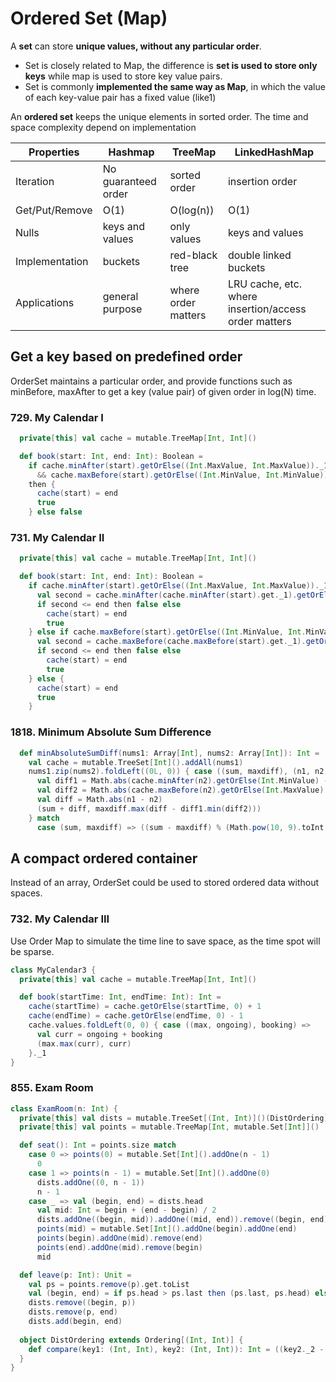 # Ordered Set (Map)

A **set** can store **unique values, without any particular order**.

* Set is closely related to Map, the difference is **set is used to store only keys** while map is used to store key value pairs.
* Set is commonly **implemented the same way as Map**, in which the value of each key-value pair has a fixed value (like1)

An **ordered set** keeps the unique elements in sorted order. The time and space complexity depend on implementation

| Properties     | Hashmap             | TreeMap             | LinkedHashMap  |
|----------------|---------------------|---------------------|----------------|
| Iteration      | No guaranteed order | sorted order        | insertion order |
| Get/Put/Remove | O(1)                | O(log(n))           | O(1)           |
| Nulls          | keys and values     | only values         | keys and values |
| Implementation | buckets             | red-black tree      | double linked buckets |
| Applications   | general purpose     | where order matters | LRU cache, etc. where insertion/access order matters |


## Get a key based on predefined order
OrderSet maintains a particular order, and provide functions such as minBefore, maxAfter to get a key (value pair) of given order in log(N) time.

### 729. My Calendar I
```scala
  private[this] val cache = mutable.TreeMap[Int, Int]()

  def book(start: Int, end: Int): Boolean =
    if cache.minAfter(start).getOrElse((Int.MaxValue, Int.MaxValue))._1 > end
      && cache.maxBefore(start).getOrElse((Int.MinValue, Int.MinValue))._2 < start
    then {
      cache(start) = end
      true
    } else false
```

### 731. My Calendar II
```scala
  private[this] val cache = mutable.TreeMap[Int, Int]()

  def book(start: Int, end: Int): Boolean =
    if cache.minAfter(start).getOrElse((Int.MaxValue, Int.MaxValue))._1 <= end then {
      val second = cache.minAfter(cache.minAfter(start).get._1).getOrElse((Int.MaxValue, Int.MaxValue))._1
      if second <= end then false else
        cache(start) = end
        true
    } else if cache.maxBefore(start).getOrElse((Int.MinValue, Int.MinValue))._2 >= start then {
      val second = cache.maxBefore(cache.maxBefore(start).get._1).getOrElse(Int.MaxValue, Int.MaxValue)._2
      if second <= end then false else
        cache(start) = end
        true
    } else {
      cache(start) = end
      true
    }
```

### 1818. Minimum Absolute Sum Difference
```scala
  def minAbsoluteSumDiff(nums1: Array[Int], nums2: Array[Int]): Int =
    val cache = mutable.TreeSet[Int]().addAll(nums1)
    nums1.zip(nums2).foldLeft((0L, 0)) { case ((sum, maxdiff), (n1, n2)) =>
      val diff1 = Math.abs(cache.minAfter(n2).getOrElse(Int.MinValue) - n2)
      val diff2 = Math.abs(cache.maxBefore(n2).getOrElse(Int.MaxValue) - n2)
      val diff = Math.abs(n1 - n2)
      (sum + diff, maxdiff.max(diff - diff1.min(diff2)))
    } match
      case (sum, maxdiff) => ((sum - maxdiff) % (Math.pow(10, 9).toInt + 7)).toInt
```

## A compact ordered container
Instead of an array, OrderSet could be used to stored ordered data without spaces.

### 732. My Calendar III
Use Order Map to simulate the time line to save space, as the time spot will be sparse.
```scala
class MyCalendar3 {
  private[this] val cache = mutable.TreeMap[Int, Int]()

  def book(startTime: Int, endTime: Int): Int =
    cache(startTime) = cache.getOrElse(startTime, 0) + 1
    cache(endTime) = cache.getOrElse(endTime, 0) - 1
    cache.values.foldLeft(0, 0) { case ((max, ongoing), booking) =>
      val curr = ongoing + booking
      (max.max(curr), curr)
    }._1
}
```

### 855. Exam Room
```scala
class ExamRoom(n: Int) {
  private[this] val dists = mutable.TreeSet[(Int, Int)]()(DistOrdering)
  private[this] val points = mutable.TreeMap[Int, mutable.Set[Int]]()

  def seat(): Int = points.size match
    case 0 => points(0) = mutable.Set[Int]().addOne(n - 1)
      0
    case 1 => points(n - 1) = mutable.Set[Int]().addOne(0)
      dists.addOne((0, n - 1))
      n - 1
    case _ => val (begin, end) = dists.head
      val mid: Int = begin + (end - begin) / 2
      dists.addOne((begin, mid)).addOne((mid, end)).remove((begin, end))
      points(mid) = mutable.Set[Int]().addOne(begin).addOne(end)
      points(begin).addOne(mid).remove(end)
      points(end).addOne(mid).remove(begin)
      mid

  def leave(p: Int): Unit =
    val ps = points.remove(p).get.toList
    val (begin, end) = if ps.head > ps.last then (ps.last, ps.head) else (ps.head, ps.last)
    dists.remove((begin, p))
    dists.remove(p, end)
    dists.add(begin, end)
  
  object DistOrdering extends Ordering[(Int, Int)] {
    def compare(key1: (Int, Int), key2: (Int, Int)): Int = ((key2._2 - key2._1) / 2).compareTo((key1._2 - key1._1) / 2)
  }
}
```

